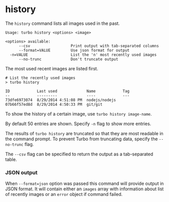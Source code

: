 # history

The `history` command lists all images used in the past. 

```
Usage: turbo history <options> <image>

<options> available:
      --csv                  Print output with tab-separated columns
      --format=VALUE         Use json format for output
  -n=VALUE                   List the 'n' most recently used images
      --no-trunc             Don't truncate output
```

The most used recent images are listed first.

```
# List the recently used images
> turbo history

ID            Last used             Name            Tag
--            ---------             ----            ---
73dfe6973074  8/29/2014 4:51:08 PM  nodejs/nodejs      
07b66f57ed8d  8/29/2014 4:50:33 PM  git/git       
```
    
To show the history of a certain image, use `turbo history image-name`. 

By default 50 entries are shown. Specify `-n` flag to show more entries. 

The results of `turbo history` are truncated so that they are most readable in the command prompt. To prevent Turbo from truncating data, specify the `--no-trunc` flag. 

The `--csv` flag can be specified to return the output as a tab-separated table. 

### JSON output

When `--format=json` option was passed this command will provide output in JSON format. It will contain either an `images` array with information about list of recently images or an `error` object if command failed.
